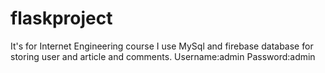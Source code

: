 # flaskproject

It's for Internet Engineering course
I use MySql and firebase database for storing user and article and comments.
Username:admin
Password:admin
